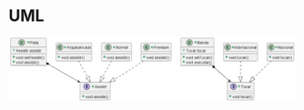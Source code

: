 # UML 
<p align="center">
  <img src="https://github.com/beamedeiros/bertoti/blob/bfb20954f7c9ce96f02cf3ce3e78d240bd3b642f/StrategyPattern/out/UML/modelo/modelo.png"/>
</p>
